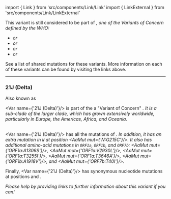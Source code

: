 import { Link } from 'src/components/Link/Link'
import { LinkExternal } from 'src/components/Link/LinkExternal'

This variant is still considered to be part of <Var name="21A (Delta)" prefix=""/>, one of the Variants of Concern defined by the WHO:
- <Var name="20I (Alpha, V1)" prefix=""/> or <Lin name="B.1.1.7" />
- <Var name="20H (Beta, V2)" prefix=""/> or <Lin name="B.1.351" />
- <Var name="20J (Gamma, V3)" prefix=""/> or <Lin name="P.1" />
- <Var name="21A (Delta)" prefix=""/> or <Lin name="B.1.617.2" />

See a <Link href="/shared-mutations">list of shared mutations</Link> for these variants. More information on each of these variants can be found by visiting the links above.

---

### 21J (Delta)
Also known as <Who name="Delta" />

<Var name={'21J (Delta)'}/> is part of the a "Variant of Concern" <Var name="21A (Delta)" prefix=""/>. It is a sub-clade of the larger <Who name="Delta" /> clade, which has grown extensively worldwide, particularly in Europe, the Americas, Africa, and Oceania.
<br /><br />

<Var name={'21J (Delta)'}/> has all the mutations of <Var name="21A (Delta)" prefix=""/>. In addition, it has an extra mutation in `N` at position <AaMut mut={'N:G215C'}/>. It also has additional amino-acid mutations in `ORF1a`, `ORF1b`, and `ORF7b`: <AaMut mut={'ORF1a:A1306S'}/>, <AaMut mut={'ORF1a:V2930L'}/>, <AaMut mut={'ORF1a:T3255I'}/>, <AaMut mut={'ORF1a:T3646A'}/>, <AaMut mut={'ORF1b:A1918V'}/>, and <AaMut mut={'ORF7b:T40I'}/>. 

Finally, <Var name={'21J (Delta)'}/> has synonymous nucleotide mutations at positions <NucMut mut="C8986T" /> and <NucMut mut="A11332G" />.


_Please help by providing links to further information about this variant if you can!_


